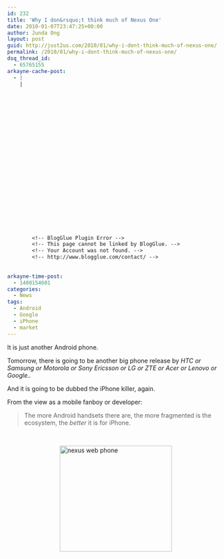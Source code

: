 ```yaml
---
id: 232
title: 'Why I don&rsquo;t think much of Nexus One'
date: 2010-01-07T23:47:25+00:00
author: Junda Ong
layout: post
guid: http://just2us.com/2010/01/why-i-dont-think-much-of-nexus-one/
permalink: /2010/01/why-i-dont-think-much-of-nexus-one/
dsq_thread_id:
  - 65765155
arkayne-cache-post:
  - |
    |
        
        
        
        
        
        
        
        
        
        
        
        
        
        
        
        
        
        
        
        
        
        
        
        <!-- BlogGlue Plugin Error -->
        <!-- This page cannot be linked by BlogGlue. -->
        <!-- Your Account was not found. -->
        <!-- http://www.blogglue.com/contact/ -->
        
        
arkayne-time-post:
  - 1400154601
categories:
  - News
tags:
  - Android
  - Google
  - iPhone
  - market
---
```

It is just another Android phone.

Tomorrow, there is going to be another big phone release by _HTC or Samsung or Motorola or Sony Ericsson or LG or ZTE or Acer or Lenovo or Google.._

And it is going to be dubbed the iPhone killer, again.

From the view as a mobile fanboy or developer:

> The more Android handsets there are, the more fragmented is the ecosystem, the _better_ it is for iPhone.

&#160;

<a href="http://www.youtube.com/watch?v=I6COwgigJ-g" onclick="__gaTracker('send', 'event', 'outbound-article', 'http://www.youtube.com/watch?v=I6COwgigJ-g', '');"><img title="nexus web phone" style="border-top-width: 0px; display: block; border-left-width: 0px; float: none; border-bottom-width: 0px; margin-left: auto; margin-right: auto; border-right-width: 0px" height="246" alt="nexus web phone" src="http://blog.just2us.com/wp-content/uploads/2010/01/nexuswebphone.jpg" width="260" border="0" /></a>

<div style="font-size:0px;height:0px;line-height:0px;margin:0;padding:0;clear:both">
</div>